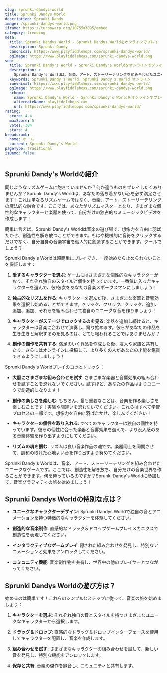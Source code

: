 ```yaml
---
slug: sprunki-dandys-world
title: Sprunki Dandys World
description: Sprunki Dandy
image: /sprunki-dandys-world.png
iframe: https://turbowarp.org/1075503895/embed
category: trending
meta:
  title: Sprunki Dandys World - Sprunki Dandys Worldをオンラインでプレイ
  description: Sprunki Dandy
  canonical: https://www.playfiddlebops.com/sprunki-dandys-world/
  ogImage: https://www.playfiddlebops.com/sprunki-dandys-world.png
seo:
  title: Sprunki Dandy's World - Sprunki Dandy's Worldをオンラインでプレイ
  description: >-
    Sprunki Dandy's Worldは、音楽、アート、ストーリーテリングを組み合わせたユニークなゲームです。ここでは、創造性を解き放ち、自分だけの音楽世界を作ることができます。
  keywords: Sprunki Dandy's World, Sprunki Dandy's World オンライン
  canonical: https://www.playfiddlebops.com/sprunki-dandys-world/
  ogImage: https://www.playfiddlebops.com/sprunki-dandys-world.png
  schema:
    name: Sprunki Dandy's World - Sprunki Dandy's Worldをオンラインでプレイ
    alternateName: playfiddlebops.com
    url: https://www.playfiddlebops.com/sprunki-dandys-world/
rating:
  score: 4.4
  maxScore: 5
  votes: 304
  stars: 4
breadcrumb:
  home: ホーム
  current: Sprunki Dandy's World
pageType: traditional
isDemo: false
---
```


## Sprunki Dandy's Worldの紹介

同じようなリズムゲームに飽きていませんか？何か違うものをプレイしたくありませんか？Sprunki Dandy's Worldは、あなたの落ち着かない心を必ず満足させます！これは単なるリズムゲームではなく、音楽、アート、ストーリーテリングの魔法的な融合です。ここでは、あなたがリズムマスターとなり、さまざまな個性的なキャラクターと楽器を使って、自分だけの独占的なミュージックビデオを作成します！

簡単に言えば、Sprunki Dandy's Worldは音楽の遊び場で、想像力を自由に羽ばたかせ、創造性を解き放つことができます。もはや機械的に音符をクリックするだけでなく、自分自身の音楽宇宙を個人的に創造することができます。クールでしょう？

Sprunki Dandy's Worldは超簡単にプレイでき、一度始めたら止められないことを保証します：

1. **愛するキャラクターを選ぶ**: ゲームにはさまざまな個性的なキャラクターがおり、それぞれ独自のスタイルと個性を持っています。一番気に入ったキャラクターを選んで、彼/彼女をあなたの音楽スポークスマンにしましょう！

1. **独占的なリズムを作る**: キャラクターを選んだ後、さまざまな楽器と音響効果を選択し始めることができます。クリック、クリック、クリック、追加、追加、追加、それらを組み合わせて独自のユニークな音を作りましょう！

1. **キャラクターがステージでロックするのを見る**: 楽器を追加し続けると、キャラクターは音楽に合わせて演奏し、踊り始めます。彼らがあなたの作品を生き生きと解釈するのを見るのは、とても報われることではありませんか？

1. **創作の傑作を共有する**: 満足のいく作品を作成した後、友人や家族と共有したり、さらにはオンラインに投稿して、より多くの人があなたの才能を鑑賞できるようにしましょう！

Sprunki Dandy's Worldプレイのコツとトリック：

- **大胆にさまざまな組み合わせを試す**: さまざまな楽器と音響効果の組み合わせを試すことを恐れないでください。試すほど、あなたの作品はよりユニークで創造的になります！

- **創作の楽しさを楽しむ**: もちろん、最も重要なことは、音楽を作る楽しさを楽しむことです！実験や間違いを恐れないでください。これらはすべて学習プロセスの一部です。想像力を自由に羽ばたかせ、楽しんでください！

- **キャラクターの個性を取り入れる**: すべてのキャラクターは独自の個性を持っています。彼らの個性に合った楽器と音響効果を選んで、より没入感のある音楽体験を作り出すようにしてください。

- **リズムの魂を掴む**: リズムは良い音楽作品の魂です。楽器同士を同期させて、調和の取れた心地よい音を作り出すよう努めてください。

Sprunki Dandy's Worldは、音楽、アート、ストーリーテリングを組み合わせたユニークなゲームです。ここでは、創造性を解き放ち、自分だけの音楽世界を作ることができます。何を待っているのですか？Sprunki Dandy's Worldに参加して、音楽グラフィティの旅を始めましょう！

## Sprunki Dandys Worldの特別な点は？

- **ユニークなキャラクターデザイン**: Sprunki Dandys Worldで独自の音とアニメーションを持つ特徴的なキャラクターを体験してください。

- **創造的な音楽制作**: 直感的なドラッグ＆ドロップゲームプレイメカニクスで創造性を表現してください。

- **インタラクティブなゲームプレイ**: 隠された組み合わせを発見し、特別なアニメーションと効果をアンロックしてください。

- **コミュニティ機能**: 音楽創作物を共有し、世界中の他のプレイヤーとつながってください。

## Sprunki Dandys Worldの遊び方は？

始めるのは簡単です！これらのシンプルなステップに従って、音楽の旅を始めましょう：

1. **キャラクターを選ぶ**: それぞれ独自の音とスタイルを持つさまざまなユニークなキャラクターから選択します。

1. **ドラッグ＆ドロップ**: 直感的なドラッグ＆ドロップインターフェースを使用してキャラクターを配置し、音楽を作成します。

1. **組み合わせを試す**: さまざまなキャラクターの組み合わせを試して、新しい音を発見し、特別な機能をアンロックします。

1. **保存と共有**: 音楽の傑作を録音し、コミュニティと共有します。